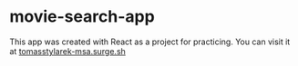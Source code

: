 # movie-search-app

This app was created with React as a project for practicing. 
You can visit it at [tomasstylarek-msa.surge.sh](tomasstylarek-msa.surge.sh)
